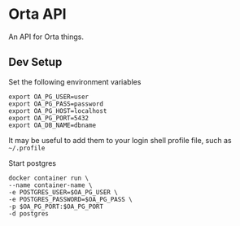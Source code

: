 # Orta API

An API for Orta things.

## Dev Setup

Set the following environment variables

```
export OA_PG_USER=user
export OA_PG_PASS=password
export OA_PG_HOST=localhost
export OA_PG_PORT=5432
export OA_DB_NAME=dbname
```

It may be useful to add them to your login shell profile file,
such as `~/.profile`


Start postgres

```
docker container run \
--name container-name \
-e POSTGRES_USER=$OA_PG_USER \
-e POSTGRES_PASSWORD=$OA_PG_PASS \
-p $OA_PG_PORT:$OA_PG_PORT
-d postgres
```
